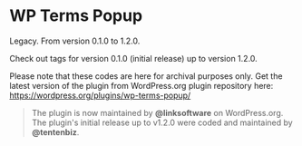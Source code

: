 # WP Terms Popup

Legacy. From version 0.1.0 to 1.2.0.

Check out tags for version 0.1.0 (initial release) up to version 1.2.0.

Please note that these codes are here for archival purposes only. Get the latest version of the plugin from WordPress.org plugin repository here: https://wordpress.org/plugins/wp-terms-popup/

> The plugin is now maintained by **@linksoftware** on WordPress.org. The plugin's initial release up to v1.2.0 were coded and maintained by **@tentenbiz**.
